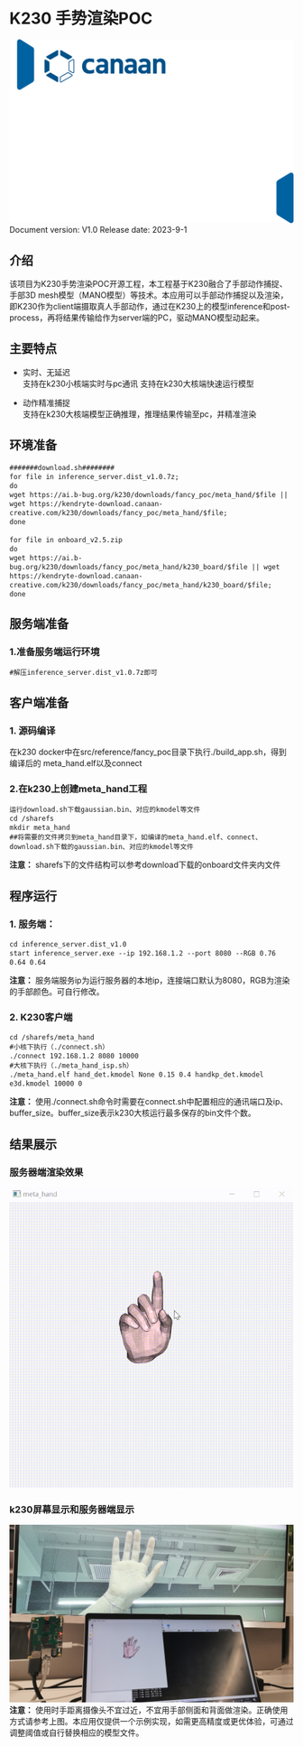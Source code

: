 # K230 手势渲染POC
![Alt text](resource/image.png)
Document version: V1.0 Release date: 2023-9-1
## 介绍
该项目为K230手势渲染POC开源工程，本工程基于K230融合了手部动作捕捉、手部3D mesh模型（MANO模型）等技术。本应用可以手部动作捕捉以及渲染，即K230作为client端摄取真人手部动作，通过在K230上的模型inference和post-process，再将结果传输给作为server端的PC，驱动MANO模型动起来。
## 主要特点

- 实时、无延迟
​    
支持在k230小核端实时与pc通讯
支持在k230大核端快速运行模型


- 动作精准捕捉
​    
支持在k230大核端模型正确推理，推理结果传输至pc，并精准渲染

## 环境准备
    #######download.sh########
    for file in inference_server.dist_v1.0.7z;  
    do  
    wget https://ai.b-bug.org/k230/downloads/fancy_poc/meta_hand/$file || wget https://kendryte-download.canaan-creative.com/k230/downloads/fancy_poc/meta_hand/$file;  
    done  
    
    for file in onboard_v2.5.zip
    do
    wget https://ai.b-bug.org/k230/downloads/fancy_poc/meta_hand/k230_board/$file || wget https://kendryte-download.canaan-creative.com/k230/downloads/fancy_poc/meta_hand/k230_board/$file;  
    done


## 服务端准备

### 1.准备服务端运行环境

    #解压inference_server.dist_v1.0.7z即可


## 客户端准备

### 1. 源码编译

在k230 docker中在src/reference/fancy_poc目录下执行./build_app.sh，得到编译后的 meta_hand.elf以及connect

### 2.在k230上创建meta_hand工程

    运行download.sh下载gaussian.bin、对应的kmodel等文件
    cd /sharefs
    mkdir meta_hand
    ##将需要的文件拷贝到meta_hand目录下，如编译的meta_hand.elf、connect、download.sh下载的gaussian.bin、对应的kmodel等文件

**注意：** sharefs下的文件结构可以参考download下载的onboard文件夹内文件

## 程序运行

### 1. 服务端：

    cd inference_server.dist_v1.0
    start inference_server.exe --ip 192.168.1.2 --port 8080 --RGB 0.76 0.64 0.64

**注意：** 服务端服务ip为运行服务器的本地ip，连接端口默认为8080，RGB为渲染的手部颜色。可自行修改。

### 2. K230客户端

    cd /sharefs/meta_hand
    #小核下执行（./connect.sh）
    ./connect 192.168.1.2 8080 10000
    #大核下执行（./meta_hand_isp.sh）
    ./meta_hand.elf hand_det.kmodel None 0.15 0.4 handkp_det.kmodel e3d.kmodel 10000 0

**注意：** 使用./connect.sh命令时需要在connect.sh中配置相应的通讯端口及ip、buffer_size。buffer_size表示k230大核运行最多保存的bin文件个数。

## 结果展示
### 服务器端渲染效果
![meta_hand](./resource/meta_hand.gif)
### k230屏幕显示和服务器端显示
![meta_hand](./resource/meta_hand.jpg)
**注意：** 使用时手距离摄像头不宜过近，不宜用手部侧面和背面做渲染。正确使用方式请参考上图。本应用仅提供一个示例实现，如需更高精度或更优体验，可通过调整阈值或自行替换相应的模型文件。